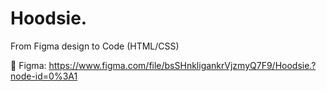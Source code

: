 # Hoodsie.
From Figma design to Code (HTML/CSS)

🎨 Figma: https://www.figma.com/file/bsSHnkligankrVjzmyQ7F9/Hoodsie.?node-id=0%3A1